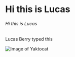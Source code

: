 
# Hi this is Lucas #
###### Hi this is Lucas ######
Lucas Berry typed this

![Image of Yaktocat](https://octodex.github.com/images/yaktocat.png)
